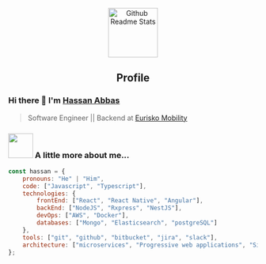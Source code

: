 <p align="center">
 <img width="100px" src="https://res.cloudinary.com/anuraghazra/image/upload/v1594908242/logo_ccswme.svg" align="center" alt="Github Readme Stats" />
 <h2 align="center">Profile</h2>
</p>

### Hi there 👋 I'm [Hassan Abbas](https://www.linkedin.com/in/hassan-abbas-805999195/)
> Software Engineer || Backend at [Eurisko Mobility](https://euriskomobility.com)

### <img src="https://media.giphy.com/media/VgCDAzcKvsR6OM0uWg/giphy.gif" width="50"> A little more about me...  

```javascript
const hassan = {
    pronouns: "He" | "Him",
    code: ["Javascript", "Typescript"],
    technologies: {
        frontEnd: ["React", "React Native", "Angular"],
        backEnd: ["NodeJS", "Rxpress", "NestJS"],
        devOps: ["AWS", "Docker"],
        databases: ["Mongo", "Elasticsearch", "postgreSQL"]
    },
    tools: ["git", "github", "bitbucket", "jira", "slack"],
    architecture: ["microservices", "Progressive web applications", "Single page applications"]
};
```
